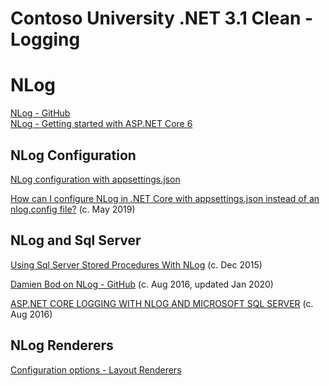 # Contoso University .NET 3.1 Clean - Logging

# NLog

[NLog - GitHub](https://github.com/NLog/NLog)<br/>
[NLog - Getting started with ASP.NET Core 6](https://github.com/NLog/NLog/wiki/Getting-started-with-ASP.NET-Core-6)<br/>

## NLog Configuration

[NLog configuration with appsettings.json](https://github.com/NLog/NLog.Extensions.Logging/wiki/NLog-configuration-with-appsettings.json)

[How can I configure NLog in .NET Core with appsettings.json instead of an nlog.config file?](https://stackoverflow.com/questions/56246416/how-can-i-configure-nlog-in-net-core-with-appsettings-json-instead-of-an-nlog-c)
(c. May 2019)

## NLog and Sql Server

[Using Sql Server Stored Procedures With NLog](https://www.dougv.com/2015/12/using-sql-server-stored-procedures-nlog/)
(c. Dec 2015)

[Damien Bod on NLog - GitHub](https://github.com/damienbod/AspNetCoreNlog)
(c. Aug 2016, updated Jan 2020)

[ASP.NET CORE LOGGING WITH NLOG AND MICROSOFT SQL SERVER](https://damienbod.com/2016/08/17/asp-net-core-logging-with-nlog-and-microsoft-sql-server/)
(c. Aug 2016)

## NLog Renderers

[Configuration options - Layout Renderers](https://nlog-project.org/config/?tab=layout-renderers)
